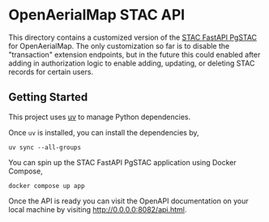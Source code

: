 # OpenAerialMap STAC API

This directory contains a customized version of the
[STAC FastAPI PgSTAC](https://github.com/stac-utils/stac-fastapi-pgstac)
for OpenAerialMap. The only customization so far is to disable the "transaction"
extension endpoints, but in the future this could enabled after adding in authorization
logic to enable adding, updating, or deleting STAC records for certain users.

## Getting Started

This project uses [uv](https://docs.astral.sh/uv/getting-started/installation/) to manage Python
dependencies.

Once `uv` is installed, you can install the dependencies by,

```
uv sync --all-groups
```

You can spin up the STAC FastAPI PgSTAC application using Docker Compose,

```
docker compose up app
```

Once the API is ready you can visit the OpenAPI documentation on your local machine by visiting
<http://0.0.0.0:8082/api.html>.
